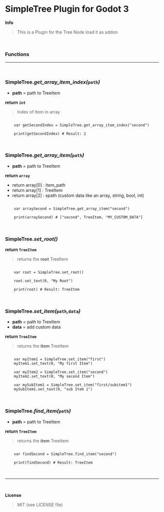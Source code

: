 # SimpleTree Plugin for Godot 3


**Info**
> This is a Plugin for the Tree Node load it as addon

<br />

### Functions

___

<br />

### **SimpleTree._get_array_item_index(_`path`_)_**

+ **path** = path to TreeItem

**return `int`**
> Index of Item in array

```gdscript

    var getSecondIndex = SimpleTree.get_array_item_index("second")

    print(getSecondIndex) # Result: 2

```

<br />

### **SimpleTree._get_array_item(_`path`_)_**

+ **path** = path to TreeItem

**return `array`**

+ return array[0] : item_path
+ return array[1] : TreeItem
+ return array[2] : spath (custom data like an array, string, bool, int)

```gdscript

    var arraySecond = SimpleTree.get_array_item("second")

    print(arraySecond) # ["second", TreeItem, "MY_CUSTOM_DATA"]

```

<br />

### **SimpleTree._set_root()_**

**return `TreeItem`**
> returns the **root** TreeItem

```gdscript

    var root = SimpleTree.set_root()

    root.set_text(0, "My Root")

    print(root) # Result: TreeItem

```

<br />

### **SimpleTree._set_item(_`path`_,_`data`_)_**

+ **path** = path to TreeItem
+ **data** = add custom data

**return `TreeItem`**
> returns the **item** TreeItem

```gdscript

    var myItem1 = SimpleTree.set_item("first")
    myItem1.set_text(0, "My first Item")

    var myItem2 = SimpleTree.set_item("second")
    myItem2.set_text(0, "My second Item")

    var mySubItem1 = SimpleTree.set_item("first/subitem1")
    mySubItem1.set_text(0, "sub Item 1")

```

<br />

### **SimpleTree._find_item(_`path`_)_**

+ **path** = path to TreeItem

**return `TreeItem`**
> returns the **item** TreeItem

```gdscript

    var findSecond = SimpleTree.find_item("second")

    print(findSecond) # Result: TreeItem

```

<br />

___

<br />

**License**

> MIT (see LICENSE file)

